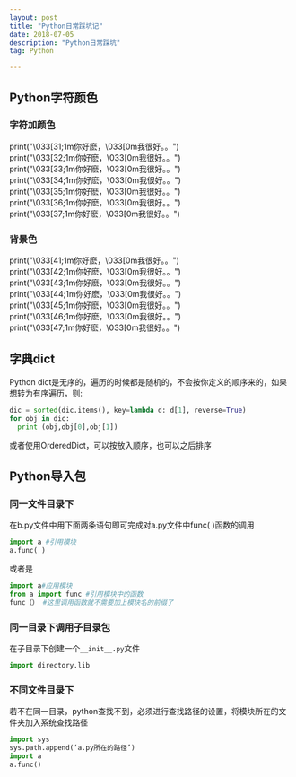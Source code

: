 ```yaml
---
layout: post
title: "Python日常踩坑记"
date: 2018-07-05 
description: "Python日常踩坑"
tag: Python  

---    
```



## Python字符颜色
### 字符加颜色
print("\033[31;1m你好麽，\033[0m我很好。。")  
print("\033[32;1m你好麽，\033[0m我很好。。")  
print("\033[33;1m你好麽，\033[0m我很好。。")  
print("\033[34;1m你好麽，\033[0m我很好。。")  
print("\033[35;1m你好麽，\033[0m我很好。。")  
print("\033[36;1m你好麽，\033[0m我很好。。")  
print("\033[37;1m你好麽，\033[0m我很好。。")  

### 背景色
print("\033[41;1m你好麽，\033[0m我很好。。")  
print("\033[42;1m你好麽，\033[0m我很好。。")  
print("\033[43;1m你好麽，\033[0m我很好。。")  
print("\033[44;1m你好麽，\033[0m我很好。。")  
print("\033[45;1m你好麽，\033[0m我很好。。")  
print("\033[46;1m你好麽，\033[0m我很好。。")  
print("\033[47;1m你好麽，\033[0m我很好。。")  



## 字典dict
Python dict是无序的，遍历的时候都是随机的，不会按你定义的顺序来的，如果想转为有序遍历，则:  
```python
dic = sorted(dic.items(), key=lambda d: d[1], reverse=True)
for obj in dic:
  print (obj,obj[0],obj[1])
```
或者使用OrderedDict，可以按放入顺序，也可以之后排序

## Python导入包

### 同一文件目录下
在b.py文件中用下面两条语句即可完成对a.py文件中func( )函数的调用
```python
import a #引用模块 
a.func( )
```
或者是
```python
import a#应用模块 
from a import func #引用模块中的函数 
func（） #这里调用函数就不需要加上模块名的前缀了
```
### 同一目录下调用子目录包
在子目录下创建一个`__init__.py`文件  
```python
import directory.lib
```
### 不同文件目录下
若不在同一目录，python查找不到，必须进行查找路径的设置，将模块所在的文件夹加入系统查找路径
```python
import sys 
sys.path.append(‘a.py所在的路径’) 
import a 
a.func()
```

